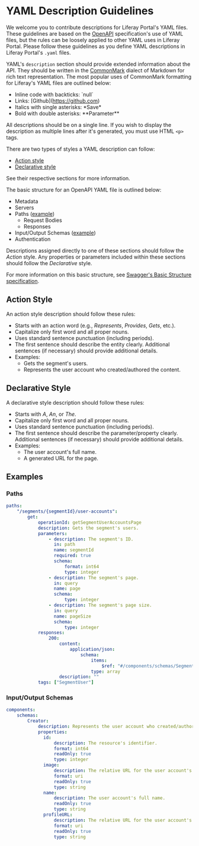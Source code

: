 # YAML Description Guidelines

We welcome you to contribute descriptions for Liferay Portal's YAML files. These
guidelines are based on the
[OpenAPI](https://swagger.io/docs/specification/about/) specification's use of
YAML files, but the rules can be loosely applied to other YAML uses in Liferay
Portal. Please follow these guidelines as you define YAML descriptions in
Liferay Portal's `.yaml` files.

YAML's `description` section should provide extended information about the API.
They should be written in the [CommonMark](https://commonmark.org/help/)
dialect of Markdown for rich text representation. The most popular uses of
CommonMark formatting for Liferay's YAML files are outlined below:

- Inline code with backticks: \`null\`
- Links: [Github]\(https://github.com)
- Italics with single asterisks: \*Save\*
- Bold with double asterisks: \*\*Parameter\*\*

All descriptions should be on a single line. If you wish to display the
description as multiple lines after it's generated, you must use HTML `<p>`
tags.

There are two types of styles a YAML description can follow:

- [Action style](#action-style)
- [Declarative style](#declarative-style)

See their respective sections for more information.

The basic structure for an OpenAPI YAML file is outlined below:

- Metadata
- Servers
- Paths ([example](#paths))
    - Request Bodies
    - Responses
- Input/Output Schemas ([example](#input-output-schemas))
- Authentication

Descriptions assigned directly to one of these sections should follow the
*Action* style. Any properties or parameters included within these sections
should follow the *Declarative* style.

For more information on this basic structure, see
[Swagger's Basic Structure specification](https://swagger.io/docs/specification/basic-structure/).

## Action Style

An action style description should follow these rules:

- Starts with an action word (e.g., *Represents*, *Provides*, *Gets*, etc.).
- Capitalize only first word and all proper nouns.
- Uses standard sentence punctuation (including periods).
- The first sentence should describe the entity clearly. Additional sentences
  (if necessary) should provide additional details.
- Examples:
    - Gets the segment's users.
    - Represents the user account who created/authored the content.

## Declarative Style

A declarative style description should follow these rules:

- Starts with *A*, *An*, or *The*.
- Capitalize only first word and all proper nouns.
- Uses standard sentence punctuation (including periods).
- The first sentence should describe the parameter/property clearly. Additional
  sentences (if necessary) should provide additional details.
- Examples:
    - The user account's full name.
    - A generated URL for the page.

## Examples

### Paths

```yaml
paths:
    "/segments/{segmentId}/user-accounts":
        get:
            operationId: getSegmentUserAccountsPage
            description: Gets the segment's users.
            parameters:
                - description: The segment's ID.
                  in: path
                  name: segmentId
                  required: true
                  schema:
                      format: int64
                      type: integer
                - description: The segment's page.
                  in: query
                  name: page
                  schema:
                      type: integer
                - description: The segment's page size.
                  in: query
                  name: pageSize
                  schema:
                      type: integer
            responses:
                200:
                    content:
                        application/json:
                            schema:
                                items:
                                    $ref: "#/components/schemas/SegmentUser"
                                type: array
                    description: ""
            tags: ["SegmentUser"]
```

### Input/Output Schemas

```yaml
components:
    schemas:
        Creator:
            description: Represents the user account who created/authored the content.
            properties:
              id:
                  description: The resource's identifier.
                  format: int64
                  readOnly: true
                  type: integer
              image:
                  description: The relative URL for the user account's image profile.
                  format: uri
                  readOnly: true
                  type: string
              name:
                  description: The user account's full name.
                  readOnly: true
                  type: string
              profileURL:
                  description: The relative URL for the user account's profile.
                  format: uri
                  readOnly: true
                  type: string
```